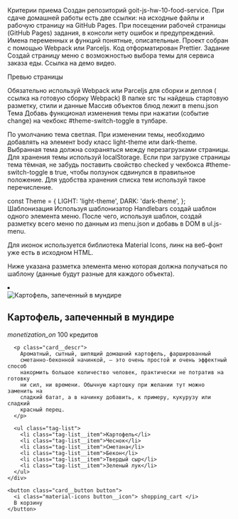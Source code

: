 Критерии приема Создан репозиторий goit-js-hw-10-food-service. При сдаче
домашней работы есть две ссылки: на исходные файлы и рабочую страницу на GitHub
Pages. При посещении рабочей страницы (GitHub Pages) задания, в консоли нету
ошибок и предупреждений. Имена переменных и функций понятные, описательные.
Проект собран с помощью Webpack или Parceljs. Код отформатирован Prettier.
Задание Создай страницу меню с возможностью выбора темы для сервиса заказа еды.
Ссылка на демо видео.

Превью страницы

Обязательно используй Webpack или Parceljs для сборки и деплоя ( ссылка на
готовую сборку Webpack) В папке src ты найдешь стартовую разметку, стили и
данные Массив объектов блюд лежит в menu.json Тема Добавь функционал изменения
темы при нажатии (событие change) на чекбокс #theme-switch-toggle в тулбаре.

По умолчанию тема светлая. При изменении темы, необходимо добавлять на элемент
body класс light-theme или dark-theme. Выбранная тема должна сохраняться между
перезагрузками страницы. Для хранения темы используй localStorage. Если при
загрузке страницы тема тёмная, не забудь поставить свойство checked у чекбокса
#theme-switch-toggle в true, чтобы ползунок сдвинулся в правильное положение.
Для удобства хранения списка тем используй такое перечисление.

const Theme = { LIGHT: 'light-theme', DARK: 'dark-theme', }; Шаблонизация
Используя шаблонизатор Handlebars создай шаблон одного элемента меню. После
чего, используя шаблон, создай разметку всего меню по данным из menu.json и
добавь в DOM в ul.js-menu.

Для иконок используется библиотека Material Icons, линк на веб-фонт уже есть в
исходном HTML.

Ниже указана разметка элемента меню которая должна получаться по шаблону (данные
будут разные для каждого объекта).

<li class="menu__item">
  <article class="card">
    <img
      src="https://s1.eda.ru/StaticContent/Photos/140812180013/140820212258/p_O.jpg"
      alt="Картофель, запеченный в мундире"
      class="card__image"
    />
    <div class="card__content">
      <h2 class="card__name">Картофель, запеченный в мундире</h2>
      <p class="card__price">
        <i class="material-icons"> monetization_on </i>
        100 кредитов
      </p>

      <p class="card__descr">
        Ароматный, сытный, шипящий домашний картофель, фаршированный
        сметанно-беконной начинкой, — это очень простой и очень эффектный способ
        накормить большое количество человек, практически не потратив на готовку
        ни сил, ни времени. Обычную картошку при желании тут можно заменить на
        сладкий батат, а в начинку добавить, к примеру, кукурузу или сладкий
        красный перец.
      </p>

      <ul class="tag-list">
        <li class="tag-list__item">Картофель</li>
        <li class="tag-list__item">Чеснок</li>
        <li class="tag-list__item">Сметана</li>
        <li class="tag-list__item">Бекон</li>
        <li class="tag-list__item">Твердый сыр</li>
        <li class="tag-list__item">Зеленый лук</li>
      </ul>
    </div>

    <button class="card__button button">
      <i class="material-icons button__icon"> shopping_cart </i>
      В корзину
    </button>

  </article>
</li>
